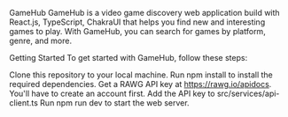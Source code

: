 GameHub
GameHub is a video game discovery web application build with React.js, TypeScript, ChakraUI that helps you find new and interesting games to play. With GameHub, you can search for games by platform, genre, and more.

Getting Started
To get started with GameHub, follow these steps:

Clone this repository to your local machine.
Run npm install to install the required dependencies.
Get a RAWG API key at https://rawg.io/apidocs. You'll have to create an account first.
Add the API key to src/services/api-client.ts
Run npm run dev to start the web server.
